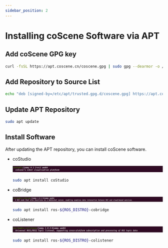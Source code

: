 ```yaml
---
sidebar_position: 2
---
```


# Installing coScene Software via APT

## Add coScene GPG key

``` bash
curl -fsSL https://apt.coscene.cn/coscene.gpg | sudo gpg --dearmor -o /etc/apt/trusted.gpg.d/coscene.gpg
```

## Add Repository to Source List

``` bash
echo "deb [signed-by=/etc/apt/trusted.gpg.d/coscene.gpg] https://apt.coscene.cn $(. /etc/os-release && echo $UBUNTU_CODENAME) main stable" | sudo tee /etc/apt/sources.list.d/coscene.list
```

## Update APT Repository

```bash
sudo apt update
```

## Install Software

After updating the APT repository, you can install coScene software.

* coStudio

  ![Install coStudio](./img/2-install-costudio.png)
  ```bash
  sudo apt install coStudio 
  ```
  
* coBridge

  ![Install coBridge](./img/2-install-cobridge.png)
  ```bash
  sudo apt install ros-${ROS_DISTRO}-cobridge
  ```

* coListener

  ![Install coListener](./img/2-install-colistener.png)
  ```bash
  sudo apt install ros-${ROS_DISTRO}-colistener
  ```
  